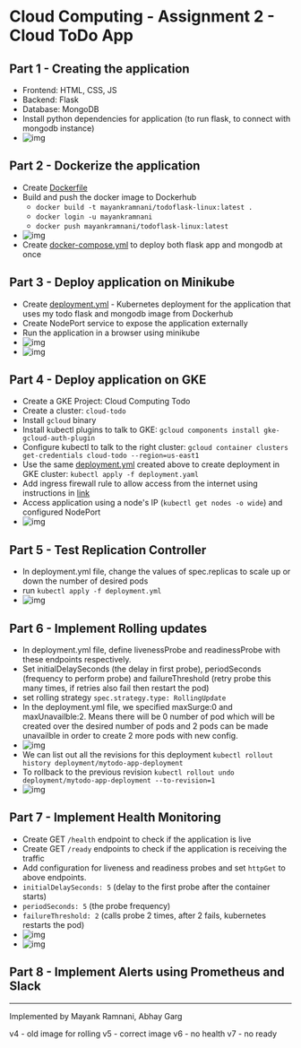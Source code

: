 # Cloud Computing - Assignment 2  - Cloud ToDo App
## Part 1 - Creating the application
- Frontend: HTML, CSS, JS
- Backend: Flask
- Database: MongoDB
- Install python dependencies for application (to run flask, to connect with mongodb instance)
- ![img](images/1-req.jpg)


## Part 2 - Dockerize the application
- Create [Dockerfile](app/Dockerfile)
- Build and push the docker image to Dockerhub
	+ `docker build -t mayankramnani/todoflask-linux:latest .`
	+ `docker login -u mayankramnani`
	+ `docker push mayankramnani/todoflask-linux:latest`
- ![img](images/2-dockerhub.jpg)	
- Create [docker-compose.yml](docker-compose.yml) to deploy both flask app and mongodb at once


## Part 3 - Deploy application on Minikube
- Create [deployment.yml](deployment.yml) - Kubernetes deployment for the application that uses my todo flask and mongodb image from Dockerhub
- Create NodePort service to expose the application externally
- Run the application in a browser using minikube
- ![img](images/3-minikube.jpg)
- ![img](images/3-minikube-browser.jpg)


## Part 4 - Deploy application on GKE
- Create a GKE Project: Cloud Computing Todo
- Create a cluster: `cloud-todo`
- Install `gcloud` binary
- Install kubectl plugins to talk to GKE: `gcloud components install gke-gcloud-auth-plugin`
- Configure kubectl to talk to the right cluster: `gcloud container clusters get-credentials cloud-todo --region=us-east1`
- Use the same [deployment.yml](deployment.yml) created above to create deployment in GKE cluster: `kubectl apply -f deployment.yaml`
- Add ingress firewall rule to allow access from the internet using instructions in [link](https://cloud.google.com/kubernetes-engine/docs/how-to/exposing-apps#console_1)
- Access application using a node's IP (`kubectl get nodes -o wide`) and configured NodePort
- ![img](images/4-gke-browser.jpg)


## Part 5 - Test Replication Controller 
- In deployment.yml file, change the values of spec.replicas to scale up or down the number of desired pods
- run `kubectl apply -f deployment.yml`
- ![img](images/5-replica.png)


## Part 6 - Implement Rolling updates
- In deployment.yml file, define livenessProbe and readinessProbe with these endpoints respectively. 
- Set initialDelaySeconds (the delay in first probe), periodSeconds (frequency to perform probe) and failureThreshold (retry probe this many times, if retries also fail then restart the pod)
- set rolling strategy `spec.strategy.type: RollingUpdate`
- In the deployment.yml file, we specified maxSurge:0 and maxUnavailble:2. Means there will be 0 number of pod which will be created over the desired number of pods and 2 pods can be made unavailble in order to create 2 more pods with new config.
- ![img](images/6-rolling-updates.png)
- We can list out all the revisions for this deployment `kubectl rollout history deployment/mytodo-app-deployment`
- To rollback to the previous revision `kubectl rollout undo deployment/mytodo-app-deployment --to-revision=1`
- ![img](images/6-rolling-updates-old-revision.png)

## Part 7 - Implement Health Monitoring
- Create GET `/health` endpoint to check if the application is live
- Create GET `/ready` endpoints to check if the application is receiving the traffic
- Add configuration for liveness and readiness probes and set `httpGet` to above endpoints.
- `initialDelaySeconds: 5` (delay to the first probe after the container starts)
- `periodSeconds: 5` (the probe frequency)
- `failureThreshold: 2` (calls probe 2 times, after 2 fails, kubernetes restarts the pod)
- ![img](images/7-liveness-probe-failure.png.png)
- ![img](images/7-readiness-probe-failure.png)

## Part 8 - Implement Alerts using Prometheus and Slack

---
Implemented by Mayank Ramnani, Abhay Garg


v4 - old image for rolling
v5 - correct image
v6 - no health
v7 - no ready